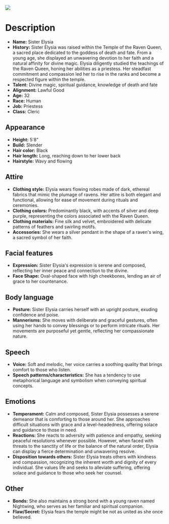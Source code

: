 ![](https://i.imgur.com/0h1ViJ5.jpg)

# Description

- **Name:** Sister Elysia
- **History:** Sister Elysia was raised within the Temple of the Raven Queen, a sacred place dedicated to the goddess of death and fate. From a young age, she displayed an unwavering devotion to her faith and a natural affinity for divine magic. Elysia diligently studied the teachings of the Raven Queen, honing her abilities as a priestess. Her steadfast commitment and compassion led her to rise in the ranks and become a respected figure within the temple.
- **Talent:** Divine magic, spiritual guidance, knowledge of death and fate
- **Alignment:** Lawful Good
- **Age:** 32
- **Race:** Human
- **Job:** Priestess
- **Class:** Cleric

## Appearance

- **Height:** 5'8"
- **Build:** Slender
- **Hair color:** Black
- **Hair length:** Long, reaching down to her lower back
- **Hairstyle:** Wavy and flowing

## Attire

- **Clothing style:** Elysia wears flowing robes made of dark, ethereal fabrics that mimic the plumage of ravens. Her attire is both elegant and functional, allowing for ease of movement during rituals and ceremonies.
- **Clothing colors:** Predominantly black, with accents of silver and deep purple, representing the colors associated with the Raven Queen.
- **Clothing materials:** Fine silk and velvet, embroidered with delicate patterns of feathers and swirling motifs.
- **Accessories:** She wears a silver pendant in the shape of a raven's wing, a sacred symbol of her faith.

## Facial features

- **Expression:** Sister Elysia's expression is serene and composed, reflecting her inner peace and connection to the divine.
- **Face Shape:** Oval-shaped face with high cheekbones, lending an air of grace to her countenance.

## Body language

- **Posture:** Sister Elysia carries herself with an upright posture, exuding confidence and poise.
- **Mannerisms:** She moves with deliberate and graceful gestures, often using her hands to convey blessings or to perform intricate rituals. Her movements are purposeful yet gentle, reflecting her compassionate nature.

## Speech

- **Voice:** Soft and melodic, her voice carries a soothing quality that brings comfort to those who listen.
- **Speech patterns/characteristics:** She has a tendency to use metaphorical language and symbolism when conveying spiritual concepts.

## Emotions

- **Temperament:** Calm and composed, Sister Elysia possesses a serene demeanor that is comforting to those around her. She approaches difficult situations with grace and a level-headedness, offering solace and guidance to those in need.
- **Reactions:** She reacts to adversity with patience and empathy, seeking peaceful resolutions whenever possible. However, when faced with threats to the sanctity of life or the balance of the natural order, Elysia can display a fierce determination and unwavering resolve.
- **Disposition towards others:** Sister Elysia treats others with kindness and compassion, recognizing the inherent worth and dignity of every individual. She values life and seeks to alleviate suffering, offering solace and guidance to those who seek her counsel.

## Other

- **Bonds:** She also maintains a strong bond with a young raven named Nightwing, who serves as her familiar and spiritual companion.
- **Flaw/Secret:** Elysia fears the temple might be not as united as she once believed.